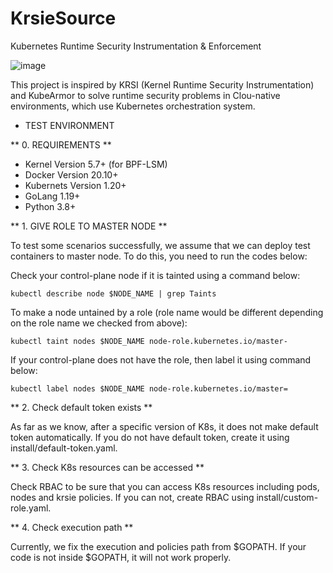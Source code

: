 # KrsieSource
Kubernetes Runtime Security Instrumentation &amp; Enforcement

![image](https://user-images.githubusercontent.com/57793091/202920481-50cadfd0-af58-4fdd-b514-55f090ef11a3.png)

This project is inspired by KRSI (Kernel Runtime Security Instrumentation) and KubeArmor to solve runtime security problems in Clou-native environments, which use Kubernetes orchestration system.


* TEST ENVIRONMENT


** 0. REQUIREMENTS ** 

   - Kernel Version 5.7+ (for BPF-LSM)
   - Docker Version 20.10+
   - Kubernets Version 1.20+
   - GoLang 1.19+ 
   - Python 3.8+

** 1. GIVE ROLE TO MASTER NODE ** 

To test some scenarios successfully, we assume that we can deploy test containers to master node. To do this, you need to run the codes below:

Check your control-plane node if it is tainted using a command below:
```
kubectl describe node $NODE_NAME | grep Taints
```

To make a node untained by a role (role name would be different depending on the role name we checked from above):
```
kubectl taint nodes $NODE_NAME node-role.kubernetes.io/master-
```

If your control-plane does not have the role, then label it using command below:
```
kubectl label nodes $NODE_NAME node-role.kubernetes.io/master=
```

**  2. Check default token exists ** 

As far as we know, after a specific version of K8s, it does not make default token automatically. If you do not have default token, create it using install/default-token.yaml.

**  3. Check K8s resources can be accessed ** 

Check RBAC to be sure that you can access K8s resources including pods, nodes and krsie policies. If you can not, create RBAC using install/custom-role.yaml.

**  4. Check execution path ** 

Currently, we fix the execution and policies path from $GOPATH. If your code is not inside $GOPATH, it will not work properly.
